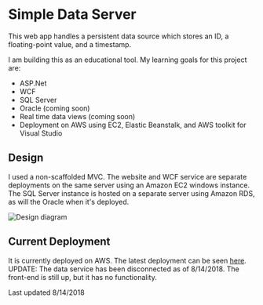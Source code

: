 # Simple Data Server

This web app handles a persistent data source which stores an ID, a floating-point value, and a timestamp. 

I am building this as an educational tool. My learning goals for this project are:
 - ASP.Net
 - WCF
 - SQL Server
 - Oracle (coming soon)
 - Real time data views (coming soon)
 - Deployment on AWS using EC2, Elastic Beanstalk, and AWS toolkit for Visual Studio

## Design
I used a non-scaffolded MVC. The website and WCF service are separate deployments on the same server using an Amazon EC2 windows instance. The SQL Server instance is hosted on a separate server using Amazon RDS, as will the Oracle when it's deployed.

![Design diagram](https://i.imgur.com/QHEfSOq.png)


## Current Deployment
It is currently deployed on AWS. The latest deployment can be seen [here](http://rgftestdeploy.us-east-2.elasticbeanstalk.com/). 
UPDATE: The data service has been disconnected as of 8/14/2018. The front-end is still up, but it has no functionality.


Last updated 8/14/2018